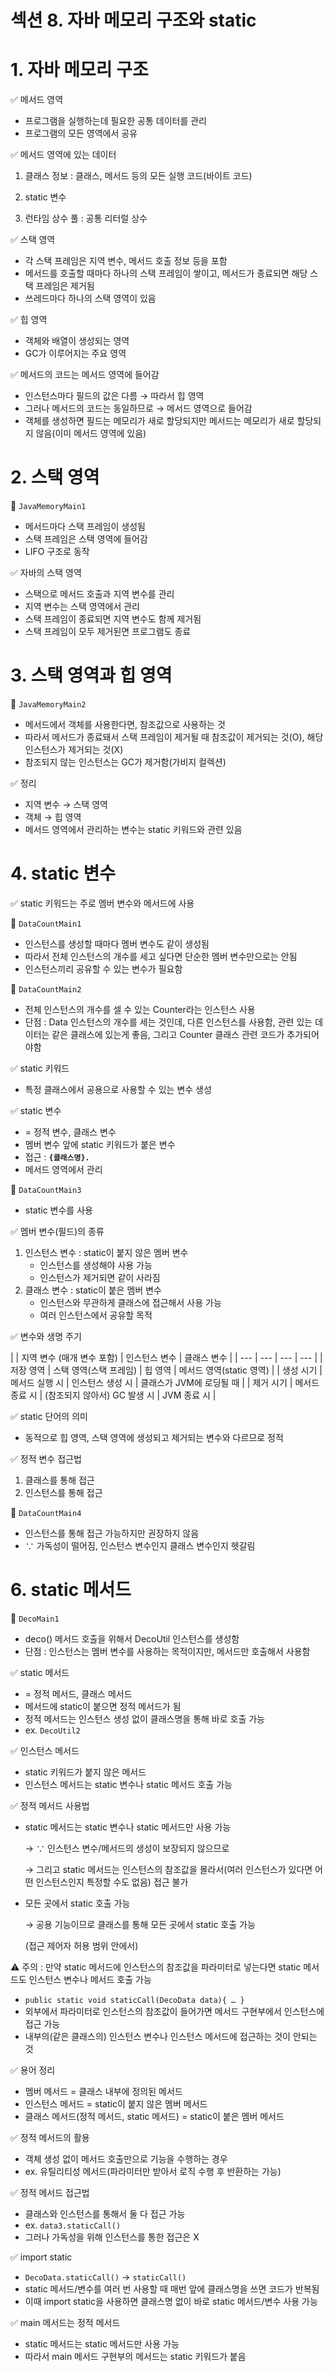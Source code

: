 # 섹션 8. 자바 메모리 구조와 static

# 1. 자바 메모리 구조

✅ 메서드 영역

- 프로그램을 실행하는데 필요한 공통 데이터를 관리
- 프로그램의 모든 영역에서 공유

✅ 메서드 영역에 있는 데이터

1. 클래스 정보 : 클래스, 메서드 등의 모든 실행 코드(바이트 코드)

2. static 변수

3. 런타임 상수 풀 : 공통 리터럴 상수

✅ 스택 영역

- 각 스택 프레임은 지역 변수, 메서드 호출 정보 등을 포함
- 메서드를 호출할 때마다 하나의 스택 프레임이 쌓이고, 메서드가 종료되면 해당 스택 프레임은 제거됨
- 쓰레드마다 하나의 스택 영역이 있음

✅ 힙 영역

- 객체와 배열이 생성되는 영역
- GC가 이루어지는 주요 영역

✅ 메서드의 코드는 메서드 영역에 들어감

- 인스턴스마다 필드의 값은 다름 → 따라서 힙 영역
- 그러나 메서드의 코드는 동일하므로 → 메서드 영역으로 들어감
- 객체를 생성하면 필드는 메모리가 새로 할당되지만 메서드는 메모리가 새로 할당되지 않음(이미 메서드 영역에 있음)

# 2. 스택 영역

🤖 `JavaMemoryMain1`

- 메서드마다 스택 프레임이 생성됨
- 스택 프레임은 스택 영역에 들어감
- LIFO 구조로 동작

✅ 자바의 스택 영역

- 스택으로 메서드 호출과 지역 변수를 관리
- 지역 변수는 스택 영역에서 관리
- 스택 프레임이 종료되면 지역 변수도 함께 제거됨
- 스택 프레임이 모두 제거된면 프로그램도 종료

# 3. 스택 영역과 힙 영역

🤖 `JavaMemoryMain2`

- 메서드에서 객체를 사용한다면, 참조값으로 사용하는 것
- 따라서 메서드가 종료돼서 스택 프레임이 제거될 때 참조값이 제거되는 것(O), 해당 인스턴스가 제거되는 것(X)
- 참조되지 않는 인스턴스는 GC가 제거함(가비지 컬렉션)

✅ 정리

- 지역 변수 → 스택 영역
- 객체 → 힙 영역
- 메서드 영역에서 관리하는 변수는 static 키워드와 관련 있음

# 4. static 변수

✅ static 키워드는 주로 멤버 변수와 메서드에 사용

🤖 `DataCountMain1`

- 인스턴스를 생성할 때마다 멤버 변수도 같이 생성됨
- 따라서 전체 인스턴스의 개수를 세고 싶다면 단순한 멤버 변수만으로는 안됨
- 인스턴스끼리 공유할 수 있는 변수가 필요함

🤖 `DataCountMain2`

- 전체 인스턴스의 개수를 셀 수 있는 Counter라는 인스턴스 사용
- 단점 : Data 인스턴스의 개수를 세는 것인데, 다른 인스턴스를 사용함, 관련 있는 데이터는 같은 클래스에 있는게 좋음, 그리고 Counter 클래스 관련 코드가 추가되어야함

✅ static 키워드

- 특정 클래스에서 공용으로 사용할 수 있는 변수 생성

✅ static 변수

- = 정적 변수, 클래스 변수
- 멤버 변수 앞에 static 키워드가 붙은 변수
- 접근 : **`{클래스명}.`**
- 메서드 영역에서 관리

🤖 `DataCountMain3`

- static 변수를 사용

✅ 멤버 변수(필드)의 종류

1. 인스턴스 변수 : static이 붙지 않은 멤버 변수
    - 인스턴스를 생성해야 사용 가능
    - 인스턴스가 제거되면 같이 사라짐
2. 클래스 변수 : static이 붙은 멤버 변수
    - 인스턴스와 무관하게 클래스에 접근해서 사용 가능
    - 여러 인스턴스에서 공유할 목적

✅ 변수와 생명 주기

|  | 지역 변수
(매개 변수 포함) | 인스턴스 변수 | 클래스 변수 |
| --- | --- | --- | --- |
| 저장 영역 | 스택 영역(스택 프레임) | 힙 영역 | 메서드 영역(static 영역) |
| 생성 시기 | 메서드 실행 시 | 인스턴스 생성 시 | 클래스가 JVM에 로딩될 때 |
| 제거 시기 | 메서드 종료 시 | (참조되지 않아서) GC 발생 시 | JVM 종료 시 |

✅ static 단어의 의미

- 동적으로 힙 영역, 스택 영역에 생성되고 제거되는 변수와 다르므로 정적

✅ 정적 변수 접근법

1. 클래스를 통해 접근
2. 인스턴스를 통해 접근

🤖 `DataCountMain4`

- 인스턴스를 통해 접근 가능하지만 권장하지 않음
- ∵ 가독성이 떨어짐, 인스턴스 변수인지 클래스 변수인지 헷갈림

# 6. static 메서드

🤖 `DecoMain1`

- deco() 메서드 호출을 위해서 DecoUtil 인스턴스를 생성함
- 단점 : 인스턴스는 멤버 변수를 사용하는 목적이지만, 메서드만 호출해서 사용함

✅ static 메서드

- = 정적 메서드, 클래스 메서드
- 메서드에 static이 붙으면 정적 메서드가 됨
- 정적 메서드는 인스턴스 생성 없이 클래스명을 통해 바로 호출 가능
- ex. `DecoUtil2`

✅ 인스턴스 메서드

- static 키워드가 붙지 않은 메서드
- 인스턴스 메서드는 static 변수나 static 메서드 호출 가능

✅ 정적 메서드 사용법

- static 메서드는 static 변수나 static 메서드만 사용 가능

  → ∵ 인스턴스 변수/메서드의 생성이 보장되지 않으므로

  → 그리고 static 메서드는 인스턴스의 참조값을 몰라서(여러 인스턴스가 있다면 어떤 인스턴스인지 특정할 수도 없음) 접근 불가

- 모든 곳에서 static 호출 가능

  → 공용 기능이므로 클래스를 통해 모든 곳에서 static 호출 가능

  (접근 제어자 허용 범위 안에서)


⚠️ 주의 : 만약 static 메서드에 인스턴스의 참조값을 파라미터로 넣는다면 static 메서드도 인스턴스 변수나 메서드 호출 가능

- `public static void staticCall(DecoData data){ … }`
- 외부에서 파라미터로 인스턴스의 참조값이 들어가면 메서드 구현부에서 인스턴스에 접근 가능
- 내부의(같은 클래스의) 인스턴스 변수나 인스턴스 메서드에 접근하는 것이 안되는 것

✅ 용어 정리

- 멤버 메서드 = 클래스 내부에 정의된 메서드
- 인스턴스 메서드 = static이 붙지 않은 멤버 메서드
- 클래스 메서드(정적 메서드, static 메서드) = static이 붙은 멤버 메서드

✅ 정적 메서드의 활용

- 객체 생성 없이 메서드 호출만으로 기능을 수행하는 경우
- ex. 유틸리티성 메서드(파라미터만 받아서 로직 수행 후 반환하는 가능)

✅ 정적 메서드 접근법

- 클래스와 인스턴스를 통해서 둘 다 접근 가능
- ex. `data3.staticCall()`
- 그러나 가독성을 위해 인스턴스를 통한 접근은 X

✅ import static

- `DecoData.staticCall()` → `staticCall()`
- static 메서드/변수를 여러 번 사용할 때 매번 앞에 클래스명을 쓰면 코드가 반복됨
- 이때 import static을 사용하면 클래스명 없이 바로 static 메서드/변수 사용 가능

✅ main 메서드는 정적 메서드

- static 메서드는 static 메서드만 사용 가능
- 따라서 main 메서드 구현부의 메서드는 static 키워드가 붙음